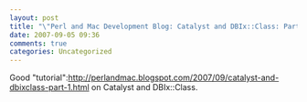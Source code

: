 ```yaml
---
layout: post
title: "\"Perl and Mac Development Blog: Catalyst and DBIx::Class: Part 1\""
date: 2007-09-05 09:36
comments: true
categories: Uncategorized
---
```

Good "tutorial":http://perlandmac.blogspot.com/2007/09/catalyst-and-dbixclass-part-1.html on Catalyst and DBIx::Class.
